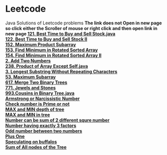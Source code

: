 # Leetcode
Java Solutions of Leetcode problems
<b>The link does not Open in new page so click either the Scroller of mouse or right click and then open link in new page <b/>
<a href = "https://github.com/swapniljn8/Leetcode/blob/master/121.%20Best%20Time%20to%20Buy%20and%20Sell%20Stock.java" target="_blank">121. Best Time to Buy and Sell Stock.java</a> <br/>
<a href = "https://github.com/swapniljn8/Leetcode/blob/master/122.%20Best%20Time%20to%20Buy%20and%20Sell%20Stock%20II" target="_blank">122. Best Time to Buy and Sell Stock II</a> <br/>
<a href = "https://github.com/swapniljn8/Leetcode/blob/master/152.%20Maximum%20Product%20Subarray" target="_blank">152. Maximum Product Subarray</a> <br/>
<a href = "https://github.com/swapniljn8/Leetcode/blob/master/153.%20Find%20Minimum%20in%20Rotated%20Sorted%20Array" target="_blank">153. Find Minimum in Rotated Sorted Array</a> <br/>
<a href = "https://github.com/swapniljn8/Leetcode/blob/master/154.%20Find%20Minimum%20in%20Rotated%20Sorted%20Array%20II" target="_blank">154. Find Minimum in Rotated Sorted Array II</a> <br/>
<a href = "https://github.com/swapniljn8/Leetcode/blob/master/2.%20Add%20Two%20Numbers" target="_blank">2. Add Two Numbers</a> <br/>
<a href = "https://github.com/swapniljn8/Leetcode/blob/master/238.%20Product%20of%20Array%20Except%20Self.java" target="_blank">238. Product of Array Except Self.java</a> <br/>
<a href = "https://github.com/swapniljn8/Leetcode/blob/master/3.%20Longest%20Substring%20Without%20Repeating%20Characters" target="_blank">3. Longest Substring Without Repeating Characters</a> <br/>
<a href = "https://github.com/swapniljn8/Leetcode/blob/master/53.%20Maximum%20Subarray" target="_blank">53. Maximum Subarray</a> <br/>
<a href = "https://github.com/swapniljn8/Leetcode/blob/master/617.%20Merge%20Two%20Binary%20Trees" target="_blank">617. Merge Two Binary Trees</a> <br/>
<a href = "https://github.com/swapniljn8/Leetcode/blob/master/771.%20Jewels%20and%20Stones" target="_blank">771. Jewels and Stones</a> <br/>
<a href = "https://github.com/swapniljn8/Leetcode/blob/master/993.Cousins%20in%20Binary%20Tree.java" target="_blank">993.Cousins in Binary Tree.java</a> <br/>
<a href = "https://github.com/swapniljn8/Leetcode/blob/master/Armstrong%20or%20Narcissistic%20Number" target="_blank">Armstrong or Narcissistic Number</a> <br/>
<a href = "https://github.com/swapniljn8/Leetcode/blob/master/Check%20number%20is%20Prime%20or%20not" target="_blank">Check number is Prime or not</a> <br/>
<a href = "https://github.com/swapniljn8/Leetcode/blob/master/MAX%20and%20MIN%20depth%20of%20tree" target="_blank">MAX and MIN depth of tree</a> <br/>
<a href = "https://github.com/swapniljn8/Leetcode/blob/master/MAX%20and%20MIN%20in%20tree" target="_blank">MAX and MIN in tree</a> <br/>
<a href = "https://github.com/swapniljn8/Leetcode/blob/master/Number%20can%20be%20sum%20of%202%20different%20squre%20number" target="_blank">Number can be sum of 2 different squre number</a> <br/>
<a href = "https://github.com/swapniljn8/Leetcode/blob/master/Number%20having%20exactly%203%20factors" target="_blank">Number having exactly 3 factors</a> <br/>
<a href = "https://github.com/swapniljn8/Leetcode/blob/master/Odd%20number%20between%20two%20numbers" target="_blank">Odd number between two numbers</a> <br/>
<a href = "https://github.com/swapniljn8/Leetcode/blob/master/Plus%20One" target="_blank">Plus One</a> <br/>
<a href = "https://github.com/swapniljn8/Leetcode/blob/master/Speculating%20on%20buffalos" target = "_blank">Speculating on buffalos</a> <br/>
<a href = "https://github.com/swapniljn8/Leetcode/blob/master/Sum%20of%20All%20nodes%20of%20the%20Tree" target="_blank">Sum of All nodes of the Tree</a> <br/>
